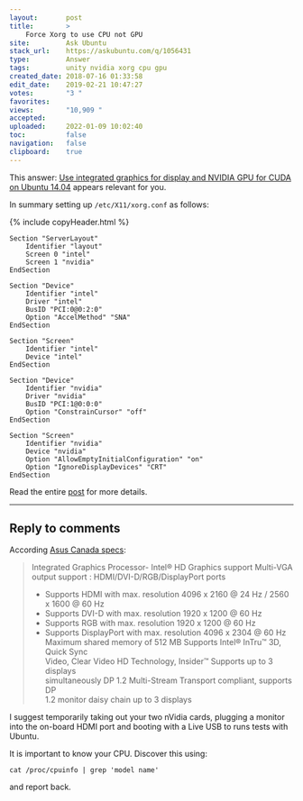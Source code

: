 ```yaml
---
layout:       post
title:        >
    Force Xorg to use CPU not GPU
site:         Ask Ubuntu
stack_url:    https://askubuntu.com/q/1056431
type:         Answer
tags:         unity nvidia xorg cpu gpu
created_date: 2018-07-16 01:33:58
edit_date:    2019-02-21 10:47:27
votes:        "3 "
favorites:    
views:        "10,909 "
accepted:     
uploaded:     2022-01-09 10:02:40
toc:          false
navigation:   false
clipboard:    true
---
```


This answer: [Use integrated graphics for display and NVIDIA GPU for CUDA on Ubuntu 14.04][1] appears relevant for you.

In summary setting up `/etc/X11/xorg.conf` as follows:

{% include copyHeader.html %}
``` 
Section "ServerLayout"
    Identifier "layout"
    Screen 0 "intel"
    Screen 1 "nvidia"
EndSection

Section "Device"
    Identifier "intel"
    Driver "intel"
    BusID "PCI:0@0:2:0"
    Option "AccelMethod" "SNA"
EndSection

Section "Screen"
    Identifier "intel"
    Device "intel"
EndSection

Section "Device"
    Identifier "nvidia"
    Driver "nvidia"
    BusID "PCI:1@0:0:0"
    Option "ConstrainCursor" "off"
EndSection

Section "Screen"
    Identifier "nvidia"
    Device "nvidia"
    Option "AllowEmptyInitialConfiguration" "on"
    Option "IgnoreDisplayDevices" "CRT"
EndSection

```

 Read the entire [post][1] for more details.


----------

## Reply to comments

According [Asus Canada specs][2]:

> Integrated Graphics Processor- Intel® HD Graphics support Multi-VGA  
> output support : HDMI/DVI-D/RGB/DisplayPort ports  
> - Supports HDMI with max. resolution 4096 x 2160 @ 24 Hz / 2560 x 1600 @ 60 Hz  
> - Supports DVI-D with max. resolution 1920 x 1200 @ 60 Hz  
> - Supports RGB with max. resolution 1920 x 1200 @ 60 Hz  
> - Supports DisplayPort with max. resolution 4096 x 2304 @ 60 Hz Maximum shared memory of 512 MB Supports Intel® InTru™ 3D, Quick Sync  
> Video, Clear Video HD Technology, Insider™ Supports up to 3 displays  
> simultaneously DP 1.2 Multi-Stream Transport compliant, supports DP  
> 1.2 monitor daisy chain up to 3 displays  

I suggest temporarily taking out your two nVidia cards, plugging a monitor into the on-board HDMI port and booting with a Live USB to runs tests with Ubuntu.

It is important to know your CPU. Discover this using:

``` 
cat /proc/cpuinfo | grep 'model name'

```

and report back.

  [1]: https://gist.github.com/alexlee-gk/76a409f62a53883971a18a11af93241b
  [2]: https://www.asus.com/ca-en/Motherboards/Z170-A/specifications/
